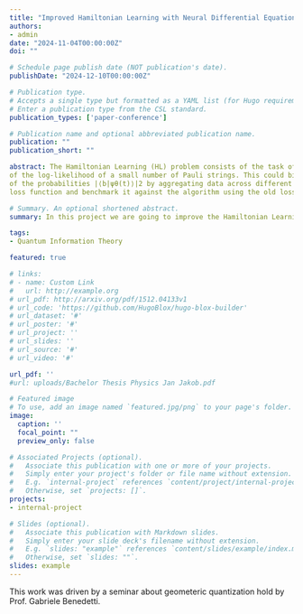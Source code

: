 ```yaml
---
title: "Improved Hamiltonian Learning with Neural Differential Equations using Classical Shadows"
authors:
- admin
date: "2024-11-04T00:00:00Z"
doi: ""

# Schedule page publish date (NOT publication's date).
publishDate: "2024-12-10T00:00:00Z"

# Publication type.
# Accepts a single type but formatted as a YAML list (for Hugo requirements).
# Enter a publication type from the CSL standard.
publication_types: ['paper-conference']

# Publication name and optional abbreviated publication name.
publication: ""
publication_short: ""

abstract: The Hamiltonian Learning (HL) problem consists of the task of inferring the Hamiltonian of a many-body system given a set of state trajectories of that system. The problem is highly relevant for error mitigation, optimal quantum control, quantum simulation, and device certification. In [] T. Heightmann et al. introduced a novel approach to solving the HL problem on quantum many-body spin systems using neural differential equations (NODEs). Their proposed method combines an Ansatz Hamiltonian with NODEs to infer the quantum dynamics of a many-body system. The authors showcased the reliability and expressiveness of their method by solving several previously unsolved HL problems in one-dimensional spin-1/2 chains. However, the loss function used to train the parameters $\theta$ for both the Ansatz Hamiltonian and the neural network is calculated as the average negative log-likelihood of the probabilities |⟨b|ψθ(t)⟩|2 using Born’s rule for the bitstrings b in a subset of the given dataset corresponding to all bitstrings measured at the same timestamp and input state as the estimator ψθ(t). Despite several other challenges, the authors highlight that such a loss function relies on an accurate estimate
of the log-likelihood of a small number of Pauli strings. This could bias the loss function if the number of measurement bases is insufficient or measurements are noisy. At the same time, the authors note the possibility of using classical shadows introduced in [5] to eliminate these disadvantages. In this project, we will elaborate on this idea by modifying the loss function by tracking expectation values in time using classical shadows. We will do this by generating classical shadows for the evolved states |ψθ(t)⟩ and calculating a new loss function on that basis. We expect the method in [4] using our new loss function to have numerous advantages over using the old one. In particular, we expect that the two challenges mentioned in [4] can be resolved. The limited coverage of Pauli bases can be overcome using classical shadows, which enable more accurate reconstruction
of the probabilities |⟨b|ψθ(t)⟩|2 by aggregating data across different random measurement bases, while their randomized nature ensures uniform Hilbert space sampling and mitigates biases from restricted measurement bases. Also, classical shadow protocols are designed to be robust against certain types of noise [6]. For example, we could use error-mitigation techniques to correct systematic errors in our measurements [7]. To explore the benefits of the new loss function, we aim to implement the algorithm with our modified
loss function and benchmark it against the algorithm using the old loss function from.

# Summary. An optional shortened abstract.
summary: In this project we are going to improve the Hamiltonian Learning problem of a many-body system

tags:
- Quantum Information Theory

featured: true

# links:
# - name: Custom Link
#   url: http://example.org
# url_pdf: http://arxiv.org/pdf/1512.04133v1
# url_code: 'https://github.com/HugoBlox/hugo-blox-builder'
# url_dataset: '#'
# url_poster: '#'
# url_project: ''
# url_slides: ''
# url_source: '#'
# url_video: '#'

url_pdf: ''
#url: uploads/Bachelor Thesis Physics Jan Jakob.pdf

# Featured image
# To use, add an image named `featured.jpg/png` to your page's folder. 
image:
  caption: ''
  focal_point: ""
  preview_only: false

# Associated Projects (optional).
#   Associate this publication with one or more of your projects.
#   Simply enter your project's folder or file name without extension.
#   E.g. `internal-project` references `content/project/internal-project/index.md`.
#   Otherwise, set `projects: []`.
projects:
- internal-project

# Slides (optional).
#   Associate this publication with Markdown slides.
#   Simply enter your slide deck's filename without extension.
#   E.g. `slides: "example"` references `content/slides/example/index.md`.
#   Otherwise, set `slides: ""`.
slides: example
---
```


This work was driven by a seminar about geometeric quantization hold by Prof. Gabriele Benedetti.

<!-- {{% callout note %}}
Create your slides in Markdown - click the *Slides* button to check out the example.
{{% /callout %}}

Add the publication's **full text** or **supplementary notes** here. You can use rich formatting such as including [code, math, and images](https://docs.hugoblox.com/content/writing-markdown-latex/). -->
